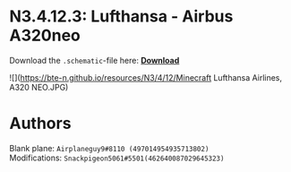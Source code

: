 # N3.4.12.3: Lufthansa - Airbus A320neo

Download the `.schematic`-file here: **[Download](https://bte-n.github.io/resources/N3/4/12/Lufthansa_Airlines_A320_NEO.schematic)**

![](https://bte-n.github.io/resources/N3/4/12/Minecraft Lufthansa Airlines, A320 NEO.JPG) 

# Authors

Blank plane: `Airplaneguy9#8110 (497014954935713802)`    
Modifications: `Snackpigeon5061#5501(462640087029645323)`
 
